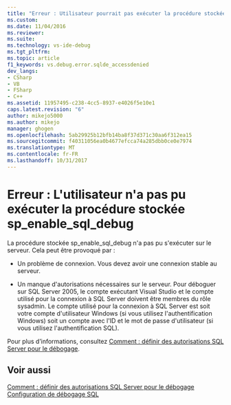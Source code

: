 ```yaml
---
title: "Erreur : Utilisateur pourrait pas exécuter la procédure stockée sp_enable_sql_debug | Documents Microsoft"
ms.custom: 
ms.date: 11/04/2016
ms.reviewer: 
ms.suite: 
ms.technology: vs-ide-debug
ms.tgt_pltfrm: 
ms.topic: article
f1_keywords: vs.debug.error.sqlde_accessdenied
dev_langs:
- CSharp
- VB
- FSharp
- C++
ms.assetid: 11957495-c238-4cc5-8937-e4026f5e10e1
caps.latest.revision: "6"
author: mikejo5000
ms.author: mikejo
manager: ghogen
ms.openlocfilehash: 5ab29925b12bfb14ba8f37d371c30aa6f312ea15
ms.sourcegitcommit: f40311056ea0b4677efcca74a285dbb0ce0e7974
ms.translationtype: MT
ms.contentlocale: fr-FR
ms.lasthandoff: 10/31/2017
---
```

# <a name="error-user-could-not-execute-stored-procedure-spenablesqldebug"></a>Erreur : L'utilisateur n'a pas pu exécuter la procédure stockée sp_enable_sql_debug
La procédure stockée sp_enable_sql_debug n'a pas pu s'exécuter sur le serveur. Cela peut être provoqué par :  
  
-   Un problème de connexion. Vous devez avoir une connexion stable au serveur.  
  
-   Un manque d'autorisations nécessaires sur le serveur. Pour déboguer sur SQL Server 2005, le compte exécutant Visual Studio et le compte utilisé pour la connexion à SQL Server doivent être membres du rôle sysadmin. Le compte utilisé pour la connexion à SQL Server est soit votre compte d'utilisateur Windows (si vous utilisez l'authentification Windows) soit un compte avec l'ID et le mot de passe d'utilisateur (si vous utilisez l'authentification SQL).  
  
 Pour plus d’informations, consultez [Comment : définir des autorisations SQL Server pour le débogage](http://msdn.microsoft.com/en-us/84e088d0-0409-41d4-841b-f5d4b0fda414).  
  
## <a name="see-also"></a>Voir aussi  
 [Comment : définir des autorisations SQL Server pour le débogage](http://msdn.microsoft.com/en-us/84e088d0-0409-41d4-841b-f5d4b0fda414)   
 [Configuration de débogage SQL](http://msdn.microsoft.com/en-us/3db09e68-edcc-42de-9c22-4e97cfd55ab3)